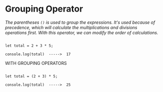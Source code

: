 # Grouping Operator 

_The parentheses `()` is used to group the expressions. It's used because of precedence, which will calculate the multiplications and divisions operations first. With this operator, we can modify the order of calculations._

```JS 

let total = 2 + 3 * 5;

console.log(total)  ----->  17

```

WITH GROUPING OPERATORS

```JS 

let total = (2 + 3) * 5;

console.log(total)  ----->  25

```
